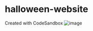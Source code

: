 # halloween-website
Created with CodeSandbox
![image](https://github.com/annabella1402/halloween-website/assets/136617763/a4b6b6bc-6a18-44ce-bdf0-422f4a57d5c4)
